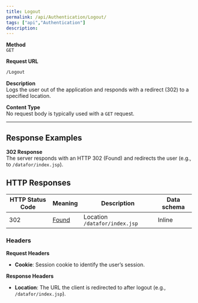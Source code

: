 ```yaml
---
title: Logout
permalink: /api/Authentication/Logout/
tags: ["api","Authentication"]
description: 
---
```


**Method**  
`GET`

**Request URL**
```html
/Logout
```

**Description**  
Logs the user out of the application and responds with a redirect (302) to a specified location.

**Content Type**  
No request body is typically used with a `GET` request.

---

## **Response Examples**

**302 Response**  
The server responds with an HTTP 302 (Found) and redirects the user (e.g., to `/datafor/index.jsp`).

## **HTTP Responses**

| HTTP Status Code | Meaning                                                                 | Description                       | Data schema |
|------------------|-------------------------------------------------------------------------|-----------------------------------|------------|
| 302              | [Found](https://tools.ietf.org/html/rfc7231#section-6.4.3)             | Location `/datafor/index.jsp`     | Inline     |

### **Headers**

**Request Headers**
- **Cookie**: Session cookie to identify the user’s session.

**Response Headers**
- **Location**: The URL the client is redirected to after logout (e.g., `/datafor/index.jsp`).

